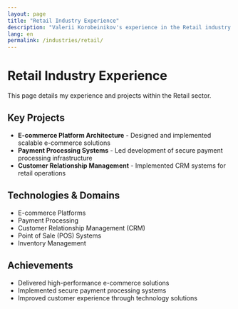 ```yaml
---
layout: page
title: "Retail Industry Experience"
description: "Valerii Korobeinikov's experience in the Retail industry."
lang: en
permalink: /industries/retail/
---
```


# Retail Industry Experience

This page details my experience and projects within the Retail sector.

## Key Projects

- **E-commerce Platform Architecture** - Designed and implemented scalable e-commerce solutions
- **Payment Processing Systems** - Led development of secure payment processing infrastructure
- **Customer Relationship Management** - Implemented CRM systems for retail operations

## Technologies & Domains

- E-commerce Platforms
- Payment Processing
- Customer Relationship Management (CRM)
- Point of Sale (POS) Systems
- Inventory Management

## Achievements

- Delivered high-performance e-commerce solutions
- Implemented secure payment processing systems
- Improved customer experience through technology solutions
